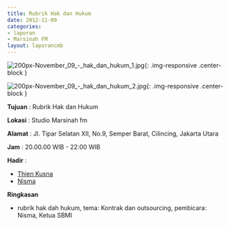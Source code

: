 ```yaml
---
title: Rubrik Hak dan Hukum
date: 2012-11-09
categories:
- laporan
- Marsinah FM
layout: laporancmb
---
```



![200px-November_09_-_hak_dan_hukum_1.jpg](/uploads/200px-November_09_-_hak_dan_hukum_1.jpg){: .img-responsive .center-block }

![200px-November_09_-_hak_dan_hukum_2.jpg](/uploads/200px-November_09_-_hak_dan_hukum_2.jpg){: .img-responsive .center-block }


**Tujuan** : Rubrik Hak dan Hukum 

**Lokasi** : Studio Marsinah fm 

**Alamat** : Jl. Tipar Selatan XII, No.9, Semper Barat, Cilincing, Jakarta Utara 

**Jam** : 20.00.00 WIB - 22:00 WIB 

**Hadir** :
* [Thien Kusna](http://wiki.ciptamedia.org/wiki/Thien_Kusna)
* [Nisma](http://wiki.ciptamedia.org/wiki/Nisma)

**Ringkasan**  
* rubrik hak dah hukum, tema: Kontrak dan outsourcing, pembicara: Nisma, Ketua SBMI
